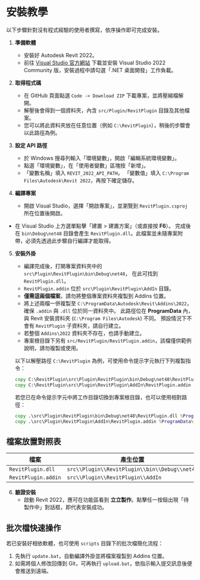 # 安裝教學

以下步驟針對沒有程式經驗的使用者撰寫，依序操作即可完成安裝。

1. **準備軟體**
   - 安裝好 Autodesk Revit 2022。
   - 前往 [Visual Studio 官方網站](https://visualstudio.microsoft.com/) 下載並安裝 Visual Studio 2022 Community 版，安裝過程中請勾選「.NET 桌面開發」工作負載。

2. **取得程式碼**
   - 在 GitHub 頁面點選 `Code -> Download ZIP` 下載專案，並將壓縮檔解開。
   - 解壓後會得到一個資料夾，內含 `src/Plugin/RevitPlugin` 目錄及其他檔案。
   - 您可以將此資料夾放在任意位置（例如 `C:\RevitPlugin`），稍後的步驟會以此路徑為例。

3. **設定 API 路徑**
   - 於 Windows 搜尋列輸入「環境變數」，開啟「編輯系統環境變數」。
   - 點選「環境變數」，在「使用者變數」區塊按「新增」。
   - 「變數名稱」填入 `REVIT_2022_API_PATH`，
     「變數值」填入 `C:\Program Files\Autodesk\Revit 2022`，再按下確定儲存。

4. **編譯專案**
   - 開啟 Visual Studio，選擇「開啟專案」，並瀏覽到 `RevitPlugin.csproj` 所在位置後開啟。
  - 在 Visual Studio 上方選單點擊「建置 > 建置方案」（或直接按 **F6**）。
    完成後在 `bin\Debug\net48` 目錄會產生 `RevitPlugin.dll`。此檔案並未隨專案附
    帶，必須先透過此步驟自行編譯才能取得。

5. **安裝外掛**
   - 編譯完成後，打開專案資料夾中的 `src\Plugin\RevitPlugin\bin\Debug\net48`，
     在此可找到 `RevitPlugin.dll`。
   - `RevitPlugin.addin` 位於 `src\Plugin\RevitPlugin\AddIn` 目錄。
   - **僅需這兩個檔案**，請勿將整個專案資料夾複製到 Addins 位置。
   - 將上述兩檔一併複製至 `C:\ProgramData\Autodesk\Revit\Addins\2022`，
     確保 `.addin` 與 `.dll` 位於同一資料夾中。
     此路徑位在 **ProgramData** 內，與 Revit 安裝資料夾 (`C:\Program Files\Autodesk`) 不同。
     預設情況下不會有 `RevitPlugin` 子資料夾，請自行建立。
   - 若整個 `Addins\2022` 資料夾不存在，也請手動建立。
   - 專案根目錄下另有 `src/RevitPlugin/RevitPlugin.addin`，該檔僅供範例說明，請勿複製或使用。

   以下以解壓路徑 `C:\RevitPlugin` 為例，可使用命令提示字元執行下列複製指令：
   ```cmd
   copy C:\RevitPlugin\src\Plugin\RevitPlugin\bin\Debug\net48\RevitPlugin.dll C:\ProgramData\Autodesk\Revit\Addins\2022
   copy C:\RevitPlugin\src\Plugin\RevitPlugin\AddIn\RevitPlugin.addin C:\ProgramData\Autodesk\Revit\Addins\2022
   ```
   若您已在命令提示字元中將工作目錄切換到專案根目錄，也可以使用相對路徑：
   ```cmd
   copy .\src\Plugin\RevitPlugin\bin\Debug\net48\RevitPlugin.dll %ProgramData%\Autodesk\Revit\Addins\2022
   copy .\src\Plugin\RevitPlugin\AddIn\RevitPlugin.addin %ProgramData%\Autodesk\Revit\Addins\2022
   ```

## 檔案放置對照表
| 檔案 | 產生位置 | 要複製到 |
| --- | --- | --- |
| `RevitPlugin.dll` | `src\\Plugin\\RevitPlugin\\bin\\Debug\\net48` | `C:\\ProgramData\\Autodesk\\Revit\\Addins\\2022` |
| `RevitPlugin.addin` | `src\\Plugin\\RevitPlugin\\AddIn` | `C:\\ProgramData\\Autodesk\\Revit\\Addins\\2022` |

6. **驗證安裝**
   - 啟動 Revit 2022，應可在功能區看到 **立立製作**。點擊任一按鈕出現「待製作中」對話框，即代表安裝成功。

## 批次檔快速操作
若已安裝好相依軟體，也可使用 `scripts` 目錄下的批次檔簡化流程：

1. 先執行 `update.bat`，自動編譯外掛並將檔案複製到 Addins 位置。
2. 如需將個人修改回傳到 Git，可再執行 `upload.bat`，依指示輸入提交訊息後便會推送到遠端。